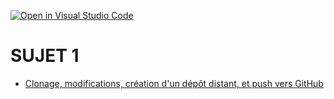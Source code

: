 [![Open in Visual Studio Code](https://classroom.github.com/assets/open-in-vscode-2e0aaae1b6195c2367325f4f02e2d04e9abb55f0b24a779b69b11b9e10269abc.svg)](https://classroom.github.com/online_ide?assignment_repo_id=20807126&assignment_repo_type=AssignmentRepo)

# SUJET 1 
- [Clonage, modifications, création d'un dépôt distant, et push vers GitHub](https://docs.google.com/document/d/1f9qjF2vExVd1qdpyYJWrUUtkhnRfXt4K0gbAT_xU7d0/edit?tab=t.0)

